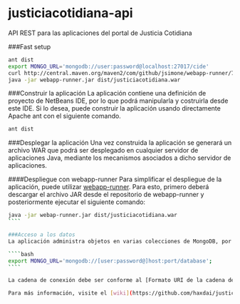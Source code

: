 justiciacotidiana-api
=====================

API REST para las aplicaciones del portal de Justicia Cotidiana

###Fast setup
````bash
ant dist
export MONGO_URL='mongodb://user:password@localhost:27017/cide'
curl http://central.maven.org/maven2/com/github/jsimone/webapp-runner/7.0.22.1/webapp-runner-7.0.22.1.jar -o webapp-runner.jar
java -jar webapp-runner.jar dist/justiciacotidiana.war
````

###Construir la aplicación
La aplicación contiene una definición de proyecto de NetBeans IDE, por lo que podrá manipularla y costruirla desde este IDE. Si lo desea, puede construir la aplicación usando directamente Apache ant con el siguiente comando.
````bash
ant dist
````

###Desplegar la aplicación
Una vez construida la aplicación se generará un archivo WAR que podrá ser desplegado en cualquier servidor de aplicaciones Java, mediante los mecanismos asociados a dicho servidor de aplicaciones.

####Despliegue con webapp-runner
Para simplificar el despliegue de la aplicación, puede utilizar [webapp-runner](https://github.com/jsimone/webapp-runner). Para esto, primero deberá descargar el archivo JAR desde el repositorio de webapp-runner y posteriormente ejecutar el siguiente comando:
`````bash
java -jar webap-runner.jar dist/justiciacotidiana.war
````

###Acceso a los datos
La aplicación administra objetos en varias colecciones de MongoDB, por lo que será necesario un servidor de MongoDB en ejecución. Por defecto, la aplicación intenta conectarse a la base de datos llamada **cide**, sin usuario ni password. Sin embargo, si cuenta con credenciales para acceder a las bases de datos, puede especificar la cadena de conexión mediante la definición de la variable de entorno **MONGO_URL** con el siguiente comando:

````bash
export MONGO_URL='mongodb://[user:password@]host:port/database';
````

La cadena de conexión debe ser conforme al [Formato URI de la cadena de conexión](http://docs.mongodb.org/manual/reference/connection-string/) descrito en la documentación de MongoDB.

Para más información, visite el [wiki](https://github.com/haxdai/justiciacotidiana-api/wiki) del proyecto.
